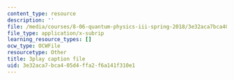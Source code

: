 ```yaml
---
content_type: resource
description: ''
file: /media/courses/8-06-quantum-physics-iii-spring-2018/3e32aca7bca405d4ffa2f6a141f310e1_Du9eDHwGeAw.srt
file_type: application/x-subrip
learning_resource_types: []
ocw_type: OCWFile
resourcetype: Other
title: 3play caption file
uid: 3e32aca7-bca4-05d4-ffa2-f6a141f310e1
---
```

